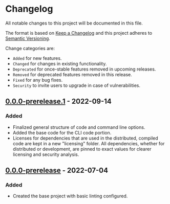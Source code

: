 # Changelog

All notable changes to this project will be documented in this file.

The format is based on [Keep a Changelog](http://keepachangelog.com/en/1.0.0/)
and this project adheres to [Semantic Versioning](http://semver.org/spec/v2.0.0.html).

Change categories are:

* `Added` for new features.
* `Changed` for changes in existing functionality.
* `Deprecated` for once-stable features removed in upcoming releases.
* `Removed` for deprecated features removed in this release.
* `Fixed` for any bug fixes.
* `Security` to invite users to upgrade in case of vulnerabilities.

## [0.0.0-prerelease.1](https://github.com/oamerge/glopen/oamerge/v0.0.0-prerelease...v0.0.0-prerelease.1) - 2022-09-14
### Added
* Finalized general structure of code and command line options.
* Added the base code for the CLI code portion.
* Licenses for dependencies that are used in the distributed, compiled code are
  kept in a new "licensing" folder. All dependencies, whether for distributed or
  development, are pinned to exact values for clearer licensing and security analysis.

## [0.0.0-prerelease](https://github.com/oamerge/oamerge/tree/v0.0.0) - 2022-07-04
### Added
- Created the base project with basic linting configured.
